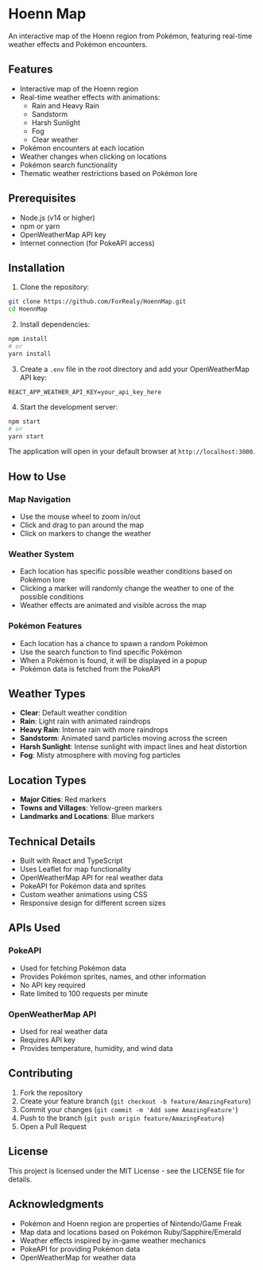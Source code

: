 # Hoenn Map

An interactive map of the Hoenn region from Pokémon, featuring real-time weather effects and Pokémon encounters.

## Features

- Interactive map of the Hoenn region
- Real-time weather effects with animations:
  - Rain and Heavy Rain
  - Sandstorm
  - Harsh Sunlight
  - Fog
  - Clear weather
- Pokémon encounters at each location
- Weather changes when clicking on locations
- Pokémon search functionality
- Thematic weather restrictions based on Pokémon lore

## Prerequisites

- Node.js (v14 or higher)
- npm or yarn
- OpenWeatherMap API key
- Internet connection (for PokeAPI access)

## Installation

1. Clone the repository:
```bash
git clone https://github.com/ForRealy/HoennMap.git
cd HoennMap
```

2. Install dependencies:
```bash
npm install
# or
yarn install
```

3. Create a `.env` file in the root directory and add your OpenWeatherMap API key:
```
REACT_APP_WEATHER_API_KEY=your_api_key_here
```

4. Start the development server:
```bash
npm start
# or
yarn start
```

The application will open in your default browser at `http://localhost:3000`.

## How to Use

### Map Navigation
- Use the mouse wheel to zoom in/out
- Click and drag to pan around the map
- Click on markers to change the weather

### Weather System
- Each location has specific possible weather conditions based on Pokémon lore
- Clicking a marker will randomly change the weather to one of the possible conditions
- Weather effects are animated and visible across the map

### Pokémon Features
- Each location has a chance to spawn a random Pokémon
- Use the search function to find specific Pokémon
- When a Pokémon is found, it will be displayed in a popup
- Pokémon data is fetched from the PokeAPI

## Weather Types

- **Clear**: Default weather condition
- **Rain**: Light rain with animated raindrops
- **Heavy Rain**: Intense rain with more raindrops
- **Sandstorm**: Animated sand particles moving across the screen
- **Harsh Sunlight**: Intense sunlight with impact lines and heat distortion
- **Fog**: Misty atmosphere with moving fog particles

## Location Types

- **Major Cities**: Red markers
- **Towns and Villages**: Yellow-green markers
- **Landmarks and Locations**: Blue markers

## Technical Details

- Built with React and TypeScript
- Uses Leaflet for map functionality
- OpenWeatherMap API for real weather data
- PokeAPI for Pokémon data and sprites
- Custom weather animations using CSS
- Responsive design for different screen sizes

## APIs Used

### PokeAPI
- Used for fetching Pokémon data
- Provides Pokémon sprites, names, and other information
- No API key required
- Rate limited to 100 requests per minute

### OpenWeatherMap API
- Used for real weather data
- Requires API key
- Provides temperature, humidity, and wind data

## Contributing

1. Fork the repository
2. Create your feature branch (`git checkout -b feature/AmazingFeature`)
3. Commit your changes (`git commit -m 'Add some AmazingFeature'`)
4. Push to the branch (`git push origin feature/AmazingFeature`)
5. Open a Pull Request

## License

This project is licensed under the MIT License - see the LICENSE file for details.

## Acknowledgments

- Pokémon and Hoenn region are properties of Nintendo/Game Freak
- Map data and locations based on Pokémon Ruby/Sapphire/Emerald
- Weather effects inspired by in-game weather mechanics
- PokeAPI for providing Pokémon data
- OpenWeatherMap for weather data
